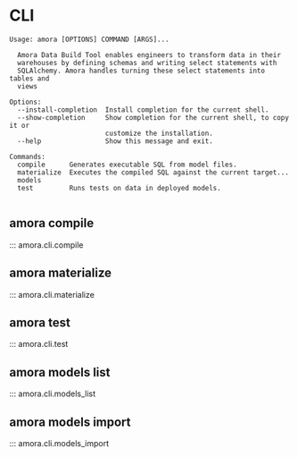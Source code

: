 # CLI


```
Usage: amora [OPTIONS] COMMAND [ARGS]...

  Amora Data Build Tool enables engineers to transform data in their
  warehouses by defining schemas and writing select statements with
  SQLAlchemy. Amora handles turning these select statements into tables and
  views

Options:
  --install-completion  Install completion for the current shell.
  --show-completion     Show completion for the current shell, to copy it or
                        customize the installation.
  --help                Show this message and exit.

Commands:
  compile      Generates executable SQL from model files.
  materialize  Executes the compiled SQL against the current target...
  models
  test         Runs tests on data in deployed models.


```

## amora compile

::: amora.cli.compile

## amora materialize

::: amora.cli.materialize

## amora test

::: amora.cli.test

## amora models list

::: amora.cli.models_list

## amora models import

::: amora.cli.models_import